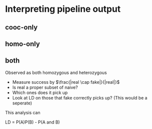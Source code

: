 # Interpreting pipeline output

## cooc-only

## homo-only

## both
Observed as both homozygous and heterozygous

- Measure success by $\frac{|real \cap fake|}{|real|}$
- Is real a proper subset of naive? 
- Which ones does it pick up
- Look at LD on those that fake correctly picks up? (This would be a seperate)

This analysis can 

LD = P(A)P(B) - P(A and B)